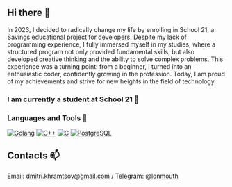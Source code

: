 ## Hi there 👋

In 2023, I decided to radically change my life by enrolling in School 21, a Savings educational project for developers. Despite my lack of programming experience, I fully immersed myself in my studies, where a structured program not only provided fundamental skills, but also developed creative thinking and the ability to solve complex problems. This experience was a turning point: from a beginner, I turned into an enthusiastic coder, confidently growing in the profession. Today, I am proud of my achievements and strive for new heights in the field of technology.

### I am currently a student at School 21 🌱

### Languages and Tools 🔭
[![Golang](https://img.shields.io/badge/Go-00ADD8?style=for-the-badge&logo=go&logoColor=white)](https://golang.org/)
[![C++](https://img.shields.io/badge/C++-00599C?style=for-the-badge&logo=cplusplus&logoColor=white)](https://isocpp.org/)
[![C](https://img.shields.io/badge/C-A8B9CC?style=for-the-badge&logo=c&logoColor=white)](https://www.gnu.org/software/gnu-c-manual/)
[![PostgreSQL](https://img.shields.io/badge/PostgreSQL-336791?style=for-the-badge&logo=postgresql&logoColor=white)](https://www.postgresql.org/)

## Contacts 📫
Email: dmitri.khramtsov@gmail.com /
Telegram: [@lonmouth](https://t.me/lonmouth)

<!--
**Dmitrii-Khramtsov/Dmitrii-Khramtsov** is a ✨ _special_ ✨ repository because its `README.md` (this file) appears on your GitHub profile.

Here are some ideas to get you started:

- 🔭 I’m currently working on ...
- 🌱 I’m currently learning ...
- 👯 I’m looking to collaborate on ...
- 🤔 I’m looking for help with ...
- 💬 Ask me about ...
- 📫 How to reach me: ...
- 😄 Pronouns: ...
- ⚡ Fun fact: ...
-->
